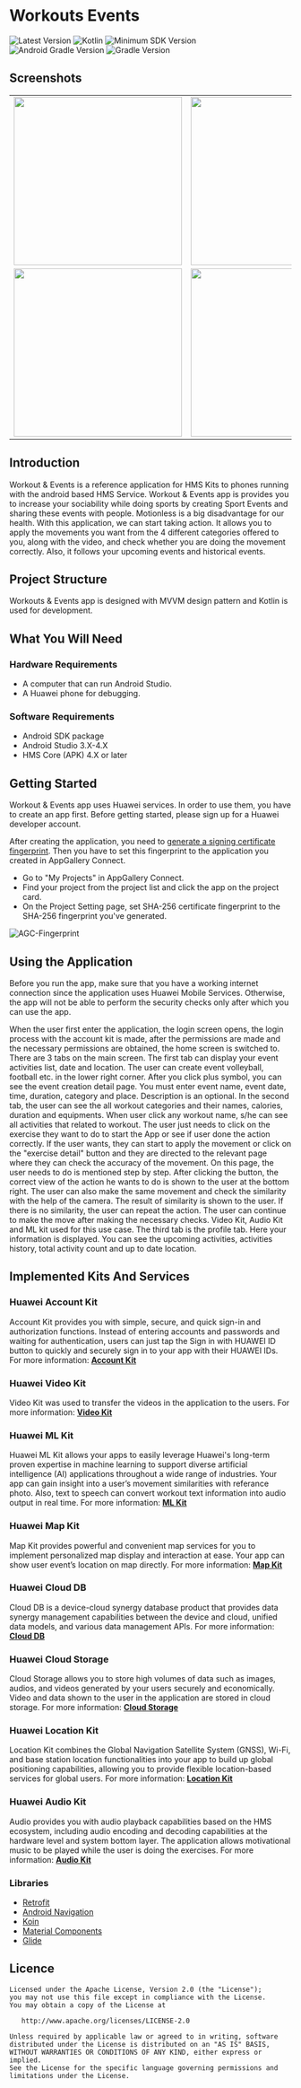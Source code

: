 # Workouts Events

![Latest Version](https://img.shields.io/badge/latestVersion-1.0-yellow) ![Kotlin](https://img.shields.io/badge/language-kotlin-blue) ![Minimum SDK Version](https://img.shields.io/badge/minSDK-21-orange) ![Android Gradle Version](https://img.shields.io/badge/androidGradleVersion-4.0.1-green) ![Gradle Version](https://img.shields.io/badge/gradleVersion-6.1.1-informational)

## Screenshots

<table>
<tr>
<td>
<img src="/art/Component61–1.png" width="300"/>

</td>
<td>
<img src="/art/Component62–1.png" width="300"/>

</td>
<td>
<img src="/art/Component63–1.png" width="300"/>

</td>
<td>
<img src="/art/Component64–1.png" width="300"/>

</td>
</tr>

<tr>
<td>
<img src="/art/Component65–1.png" width="300"/>

</td>
<td>
<img src="/art/Component66–1.png" width="300"/>

</td>
<td>
<img src="/art/Component67–1.png" width="300"/>

</td>
<td>
<img src="/art/Component68–1.png" width="300"/>

</td>
</tr>
</table>


## Introduction

Workout & Events is a reference application for HMS Kits to phones running with the android based HMS Service. Workout & Events app is provides you to increase your sociability while doing sports by creating Sport Events and sharing these events with people. Motionless is a big disadvantage for our health. With this application, we can start taking action. It allows you to apply the movements you want from the 4 different categories offered to you, along with the video, and check whether you are doing the movement correctly. Also, it follows your upcoming events and historical events.

## Project Structure

Workouts & Events app is designed with MVVM design pattern and Kotlin is used for development.

## What You Will Need


### Hardware Requirements
-	A computer that can run Android Studio.
-	A Huawei phone for debugging.
### Software Requirements
-	Android SDK package
-	Android Studio 3.X-4.X
-	HMS Core (APK) 4.X or later

## Getting Started

Workout & Events app uses Huawei services. In order to use them, you have to create an app first. Before getting started, please sign up for a Huawei developer account.

After creating the application, you need to [generate a signing certificate fingerprint](https://developer.huawei.com/consumer/en/codelab/HMSPreparation/index.html#3). Then you have to set this fingerprint to the application you created in AppGallery Connect.
- Go to "My Projects" in AppGallery Connect.
- Find your project from the project list and click the app on the project card.
- On the Project Setting page, set SHA-256 certificate fingerprint to the SHA-256 fingerprint you've generated.

![AGC-Fingerprint](https://communityfile-drcn.op.hicloud.com/FileServer/getFile/cmtyPub/011/111/111/0000000000011111111.20200511174103.08977471998788006824067329965155:50510612082412:2800:6930AD86F3F5AF6B2740EF666A56165E65A37E64FA305A30C5EFB998DA38D409.png?needInitFileName=true?needInitFileName=true?needInitFileName=true?needInitFileName=true)

## Using the Application

Before you run the app, make sure that you have a working internet connection since the application uses Huawei Mobile Services. Otherwise, the app will not be able to perform the security checks only after which you can use the app.

When the user first enter the application, the login screen opens, the login process with the account kit is made, after the permissions are made and the necessary permissions are obtained, the home screen is switched to. There are 3 tabs on the main screen. The first tab can display your event activities list, date and location. The user can create event volleyball, football etc. in the lower right corner. After you click plus symbol, you can see the event creation detail page. You must enter event name, event date, time, duration, category and place. Description is an optional. In the second tab, the user can see the all workout categories and their names, calories, duration and equipments. When user click any workout name, s/he can see all activities that related to workout. 
The user just needs to click on the exercise they want to do to start the App or see if user done the action correctly. If the user wants, they can start to apply the movement or click on the "exercise detail" button and they are directed to the relevant page where they can check the accuracy of the movement. On this page, the user needs to do is mentioned step by step. After clicking the button, the correct view of the action he wants to do is shown to the user at the bottom right. The user can also make the same movement and check the similarity with the help of the camera. The result of similarity is shown to the user. If there is no similarity, the user can repeat the action. The user can continue to make the move after making the necessary checks. Video Kit, Audio Kit and ML kit used for this use case. The third tab is the profile tab. Here your information is displayed. You can see the upcoming activities, activities history, total activity count and up to date location. 

## Implemented Kits And Services

### Huawei Account Kit

Account Kit provides you with simple, secure, and quick sign-in and authorization functions. Instead of entering accounts and passwords and waiting for authentication, users can just tap the Sign in with HUAWEI ID button to quickly and securely sign in to your app with their HUAWEI IDs. For more information: [**Account Kit**](https://developer.huawei.com/consumer/en/hms/huawei-accountkit/)

### Huawei Video Kit

Video Kit was used to transfer the videos in the application to the users. For more information: [**Video Kit**](https://developer.huawei.com/consumer/en/hms/huawei-videokit/)

### Huawei ML Kit

Huawei ML Kit allows your apps to easily leverage Huawei's long-term proven expertise in machine learning to support diverse artificial intelligence (AI) applications throughout a wide range of industries. Your app can gain insight into a user’s movement similarities with referance photo. Also, text to speech can convert workout text information into audio output in real time. For more information: [**ML Kit**](https://developer.huawei.com/consumer/en/hms/huawei-mlkit/)
 
### Huawei Map Kit

Map Kit provides powerful and convenient map services for you to implement personalized map display and interaction at ease. Your app can show user event’s location on map directly. For more information: [**Map Kit**](https://developer.huawei.com/consumer/en/hms/huawei-MapKit/)

### Huawei Cloud DB

Cloud DB is a device-cloud synergy database product that provides data synergy  management capabilities between the device and cloud, unified data models, and various data management APIs. For more information: [**Cloud DB**](https://developer.huawei.com/consumer/en/agconnect/cloud-base/)

### Huawei Cloud Storage

Cloud Storage allows you to store high volumes of data such as images, audios, and videos generated by your users securely and economically. Video and data shown to the user in the application are stored in cloud storage. For more information: [**Cloud Storage**](https://developer.huawei.com/consumer/en/agconnect/cloud-storage/)

### Huawei Location Kit

Location Kit combines the Global Navigation Satellite System (GNSS), Wi-Fi, and base station location functionalities into your app to build up global positioning capabilities, allowing you to provide flexible location-based services for global users. For more information: [**Location Kit**](https://developer.huawei.com/consumer/en/hms/huawei-locationkit/) 

### Huawei Audio Kit

Audio provides you with audio playback capabilities based on the HMS ecosystem, including audio encoding and decoding capabilities at the hardware level and system bottom layer. The application allows motivational music to be played while the user is doing the exercises. For more information: [**Audio Kit**](https://developer.huawei.com/consumer/en/hms/huawei-audiokit/)

### Libraries

- [Retrofit ](https://github.com/square/retrofit)
- [Android Navigation ](https://developer.android.com/jetpack/androidx/releases/navigation)
- [Koin](https://insert-koin.io/)
- [Material Components](https://material.io/components)
- [Glide](https://github.com/bumptech/glide)


## Licence
    Licensed under the Apache License, Version 2.0 (the "License");
    you may not use this file except in compliance with the License.
    You may obtain a copy of the License at

       http://www.apache.org/licenses/LICENSE-2.0

    Unless required by applicable law or agreed to in writing, software
    distributed under the License is distributed on an "AS IS" BASIS,
    WITHOUT WARRANTIES OR CONDITIONS OF ANY KIND, either express or implied.
    See the License for the specific language governing permissions and
    limitations under the License.